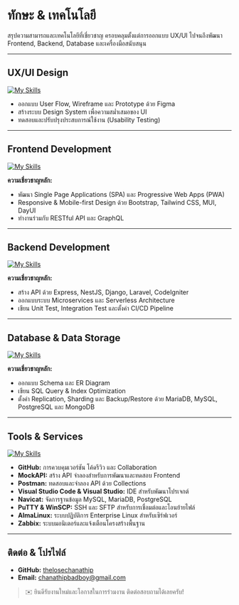 # ทักษะ & เทคโนโลยี

สรุปความสามารถและเทคโนโลยีที่เชี่ยวชาญ ครอบคลุมตั้งแต่การออกแบบ UX/UI ไปจนถึงพัฒนา Frontend, Backend, Database และเครื่องมือสนับสนุน

---

## UX/UI Design

[![My Skills](https://skillicons.dev/icons?i=figma\&theme=dark)](https://skillicons.dev)

* ออกแบบ User Flow, Wireframe และ Prototype ด้วย Figma
* สร้างระบบ Design System เพื่อความสม่ำเสมอของ UI
* ทดสอบและปรับปรุงประสบการณ์ใช้งาน (Usability Testing)

---

## Frontend Development

[![My Skills](https://skillicons.dev/icons?i=js,ts,php,html,css,bootstrap,tailwind,react,vue,angular,next,materialui,dayui\&theme=dark)](https://skillicons.dev)

**ความเชี่ยวชาญหลัก:**

* พัฒนา Single Page Applications (SPA) และ Progressive Web Apps (PWA)
* Responsive & Mobile-first Design ด้วย Bootstrap, Tailwind CSS, MUI, DayUI
* ทำงานร่วมกับ RESTful API และ GraphQL

---

## Backend Development

[![My Skills](https://skillicons.dev/icons?i=php,laravel,codeigniter,next,python,bun,nodejs\&theme=dark)](https://skillicons.dev)

**ความเชี่ยวชาญหลัก:**

* สร้าง API ด้วย Express, NestJS, Django, Laravel, CodeIgniter
* ออกแบบระบบ Microservices และ Serverless Architecture
* เขียน Unit Test, Integration Test และตั้งค่า CI/CD Pipeline

---

## Database & Data Storage

[![My Skills](https://skillicons.dev/icons?i=mongodb,mysql,postgresql,mariadb\&theme=dark)](https://skillicons.dev)

**ความเชี่ยวชาญหลัก:**

* ออกแบบ Schema และ ER Diagram
* เขียน SQL Query & Index Optimization
* ตั้งค่า Replication, Sharding และ Backup/Restore ด้วย MariaDB, MySQL, PostgreSQL และ MongoDB

---

## Tools & Services

[![My Skills](https://skillicons.dev/icons?i=github,mockapi,postman,visualstudiocode,visualstudio,navicat,putty,winscp,almalinux,zabbix\&theme=dark)](https://skillicons.dev)

* **GitHub:** การควบคุมเวอร์ชัน โค้ดรีวิว และ Collaboration
* **MockAPI:** สร้าง API จำลองสำหรับการพัฒนาและทดสอบ Frontend
* **Postman:** ทดสอบและจำลอง API ด้วย Collections
* **Visual Studio Code & Visual Studio:** IDE สำหรับพัฒนาโปรเจกต์
* **Navicat:** จัดการฐานข้อมูล MySQL, MariaDB, PostgreSQL
* **PuTTY & WinSCP:** SSH และ SFTP สำหรับการเชื่อมต่อและโอนย้ายไฟล์
* **AlmaLinux:** ระบบปฏิบัติการ Enterprise Linux สำหรับเซิร์ฟเวอร์
* **Zabbix:** ระบบมอนิเตอร์และแจ้งเตือนโครงสร้างพื้นฐาน

---

## ติดต่อ & โปรไฟล์

* **GitHub:** [thelosechanathip](https://github.com/thelosechanathip)
* **Email:** [chanathipbadboy@gmail.com](mailto:chanathipbadboy@gmail.com)

> ✉️ ยินดีรับงานใหม่และโอกาสในการร่วมงาน ติดต่อสอบถามได้เลยครับ!
